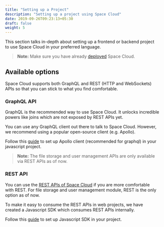 ```yaml
---
title: "Setting up a Project"
description: "Setting up a project using Space Cloud"
date: 2019-09-26T09:23:13+05:30
draft: false
weight: 5
---
```


This section talks in-depth about setting up a frontend or backend project to use Space Cloud in your preferred language.

> **Note:** Make sure you have already [deployed](/install/docker) Space Cloud.

## Available options

Space Cloud supports both GraphQL and REST (HTTP and WebSockets) APIs so that you can stick to what you find comfortable.

### GraphQL API

GraphQL is the recommended way to use Space Cloud. It unlocks incredible powers like joins which are not exposed by REST APIs yet.

You can use any GraphQL client out there to talk to Space Cloud. However, we recommend using a popular open-source client (e.g. Apollo).

Follow this [guide](/introduction/setting-up-project/graphql) to set up Apollo client (recommended for graphql) in your javascript project.

> **Note:** The file storage and user management APIs are only available via REST APIs as of now.

### REST API

You can use the [REST APIs of Space Cloud](https://app.swaggerhub.com/apis/YourTechBud/space-cloud/0.12.0) if you are more comfortable with REST. For file storage and user management module, REST is the only option as of now.

To make it easy to consume the REST APIs in web projects, we have created a Javascript SDK which consumes REST APIs internally. 

Follow this [guide](/introduction/setting-up-project/javascript) to set up Javascript SDK in your project.